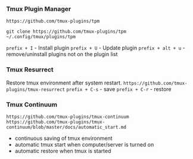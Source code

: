 ### Tmux Plugin Manager
`https://github.com/tmux-plugins/tpm`
```fish
git clone https://github.com/tmux-plugins/tpm ~/.config/tmux/plugins/tpm
```
`prefix + I` - Install plugin
`prefix + U` - Update plugin
`prefix + alt + u` - remove/uninstall plugins not on the plugin list

### Tmux Resurrect
Restore tmux environment after system restart.
`https://github.com/tmux-plugins/tmux-resurrect`
`prefix + C-s` - save
`prefix + C-r` - restore

### Tmux Continuum
`https://github.com/tmux-plugins/tmux-continuum`
`https://github.com/tmux-plugins/tmux-continuum/blob/master/docs/automatic_start.md`
* continuous saving of tmux environment
* automatic tmux start when computer/server is turned on
* automatic restore when tmux is started



